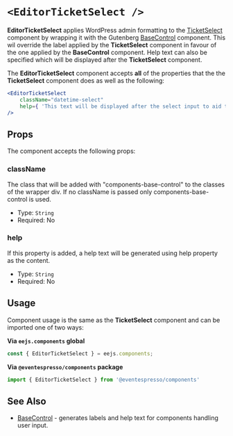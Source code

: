 
# `<EditorTicketSelect />`

**EditorTicketSelect** applies WordPress admin formatting to the [TicketSelect](ticket-select.md) component by wrapping it with the Gutenberg [BaseControl](https://github.com/WordPress/gutenberg/tree/master/components/base-control) component. This wil override the label applied by the **TicketSelect** component in favour of the one applied by the **BaseControl** component. Help text can also be specified which will be displayed after the **TicketSelect** component.

The **EditorTicketSelect** component accepts **all** of the properties that the the **TicketSelect** component does as well as the following:

```jsx
<EditorTicketSelect 
    className="datetime-select"
    help={ 'This text will be displayed after the select input to aid the user in understanding its purpose or effect.' }
/>
```


## Props

The component accepts the following props:

### className

The class that will be added with "components-base-control" to the classes of the wrapper div.
If no className is passed only components-base-control is used.

- Type: `String`
- Required: No

### help

If this property is added, a help text will be generated using help property as the content.

- Type: `String`
- Required: No


## Usage

Component usage is the same as the **TicketSelect** component and can be imported one of two ways:

**Via `eejs.components` global**

```js
const { EditorTicketSelect } = eejs.components;
```

**Via `@eventespresso/components` package**

```js
import { EditorTicketSelect } from '@eventespresso/components'
```


## See Also

- [BaseControl](https://github.com/WordPress/gutenberg/tree/master/components/base-control) - generates labels and help text for components handling user input.


